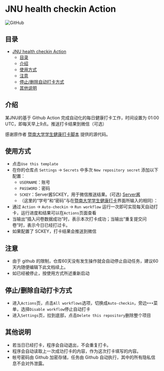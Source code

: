 # JNU health checkin Action

<!-- ![GitHub repo size](https://img.shields.io/github/repo-size/azxj/jnu-stu-health-report)
![GitHub last commit](https://img.shields.io/github/last-commit/azxj/jnu-stu-health-report) -->
![GitHub](https://img.shields.io/github/license/Sakaizd/JNU_Health_Actions?style=for-the-badge)

## 目录
- [JNU health checkin Action](#jnu-health-checkin-action)
  - [目录](#目录)
  - [介绍 <a name="usages"></a>](#介绍-)
  - [使用方式](#使用方式)
  - [注意](#注意)
  - [停止/删除自动打卡方式](#停止删除自动打卡方式)
  - [其他说明](#其他说明)


## 介绍 <a name="usages"></a> 

某JNU的基于 Github Action 完成自动化的每日健康打卡工作，时间设置为 01:00 UTC，即每天早上9点。推送打卡结果到微信（可选）

感谢原作者 [暨南大学学生健康打卡脚本](https://github.com/azxj/jnu-stu-health-report) 提供的源代码。



## 使用方式
* 点击`Use this template`
* 在你的仓库点 `Settings` -> `Secrets` 中多次 `New repository secret` 添加以下配置：
  - `USERNAME`：账号
  - `PASSWORD`：密码
  - `SCKEY`：Server酱SCKEY，用于微信推送结果。(可选) [Server酱](https://sct.ftqq.com/)
  - （这里的“学号”和“密码”与在[暨南大学学生健康打卡](https://stuhealth.jnu.edu.cn)界面所输入的相同）：
* 通过 `Action` -> `Auto-checkin`  -> `Run workflow` 运行一次即可实现每天自动打卡，运行进度和结果可以在`Actions`页面查看
* 当输出“插入问卷数据成功”时，表示本次打卡成功；当输出“重复提交问卷”时，表示今日已经打过卡。
* 如果配置了 SCKEY，打卡结果会推送到微信

## 注意
* 由于 github 的限制，仓库60天没有发生操作就会自动停止自动任务，建议60天内随便编辑下此文档续上。
* 如已经被停止，按使用方式所述重新启动


## 停止/删除自动打卡方式
* 进入`Actions`页，点击`All workflows`选项，切换成`Auto-checkin`，旁边`•••`菜单，选择`Disable workflow`停止自动打卡
* 进入`Settings`页，拉到底部，点击`Delete this repository`删除整个项目

## 其他说明
* 若当日已经打卡，程序会自动退出，不会重复打卡。
* 程序会自动读取上一次成功打卡的内容，作为这次打卡填写的内容。
* 帐号密码由 Github 加密存储，任务由 Github 自动执行，其中的所有隐私信息不会对外泄露。
